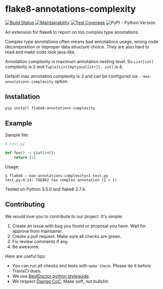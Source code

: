 # flake8-annotations-complexity

[![Build Status](https://travis-ci.org/best-doctor/flake8-annotations-complexity.svg?branch=master)](https://travis-ci.org/best-doctor/flake8-annotations-complexity)
[![Maintainability](https://api.codeclimate.com/v1/badges/c81ff76755380663b7d3/maintainability)](https://codeclimate.com/github/best-doctor/flake8-annotations-complexity/maintainability)
[![Test Coverage](https://api.codeclimate.com/v1/badges/c81ff76755380663b7d3/test_coverage)](https://codeclimate.com/github/best-doctor/flake8-annotations-complexity/test_coverage)
![PyPI - Python Version](https://img.shields.io/pypi/pyversions/flake8-annotations-complexity)

An extension for flake8 to report on too complex type annotations.

Complex type annotations often means bad annotations usage,
wrong code decomposition or improper data structure choice.
They are also hard to read and make code look java-like.

Annotation complexity is maximum annotation nesting level.
So `List[int]` complexity is 2 and `Tuple[List[Optional[str]], int]` is 4.

Default max annotation complexity is 3 and can be configured
via `--max-annotations-complexity` option.

## Installation

```bash
pip install flake8-annotations-complexity
```

## Example

Sample file:

```python
# test.py

def foo() -> List[int]:
    return [1]
```

Usage:

```terminal
$ flake8 --max-annotations-complexity=1 test.py
test.py:4:14: TAE002 too complex annotation (2 > 1)
```

Tested on Python 3.5.0 and flake8 3.7.4.

## Contributing

We would love you to contribute to our project. It's simple:

1. Create an issue with bug you found or proposal you have.
   Wait for approve from maintainer.
1. Create a pull request. Make sure all checks are green.
1. Fix review comments if any.
1. Be awesome.

Here are useful tips:

- You can run all checks and tests with `make check`.
  Please do it before TravisCI does.
- We use [BestDoctor python styleguide](https://github.com/best-doctor/guides/blob/master/guides/en/python_styleguide.md).
- We respect [Django CoC](https://www.djangoproject.com/conduct/).
  Make soft, not bullshit.
